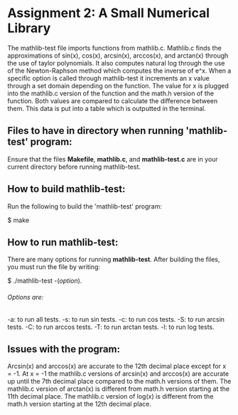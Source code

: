 # Assignment 2: A Small Numerical Library

The mathlib-test file imports functions from mathlib.c. Mathlib.c finds the approximations of sin(x), cos(x), arcsin(x), arccos(x), and arctan(x) through the use of taylor polynomials. It also computes natural log through the use of the Newton-Raphson method which computes the inverse of e^x. When a specific option is called through mathlib-test it increments an x value through a set domain depending on the function. The value for x is plugged into the mathlib.c version of the function and the math.h version of the function. Both values are compared to calculate the difference between them. This data is put into a table which is outputted in the terminal.

## Files to have in directory when running 'mathlib-test' program:

Ensure that the files **Makefile**, **mathlib.c**, and **mathlib-test.c** are in your current directory before running mathlib-test. 

## How to build mathlib-test:

Run the following to build the 'mathlib-test' program:

$ make

## How to run mathlib-test:

There are many options for running **mathlib-test**. After building the files, you
must run the file by writing:

 $ ./mathlib-test -(*option*). 
 
###### Options are:
 -a: to run all tests.
 -s: to run sin tests.
 -c: to run cos tests.
 -S: to run arcsin tests.
 -C: to run arccos tests.
 -T: to run arctan tests.
 -l: to run log tests.

## Issues with the program:

Arcsin(x) and arccos(x) are accurate to the 12th decimal place except for x = -1. At x = -1 the mathlib.c versions of arcsin(x) and arccos(x) are accurate up until the 7th decimal place compared to the math.h versions of them. The mathlib.c version of arctan(x) is different from math.h version starting at the 11th decimal place. The mathlib.c version of log(x) is different from the math.h version starting at the 12th decimal place.
